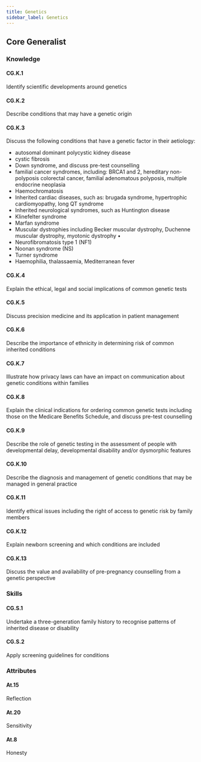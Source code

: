 ```yaml
---
title: Genetics
sidebar_label: Genetics
---
```

## Core Generalist

### Knowledge

#### CG.K.1

Identify scientific developments around genetics

#### CG.K.2

Describe conditions that may have a genetic origin 

#### CG.K.3

Discuss the following conditions that have a genetic factor in their aetiology:

* autosomal dominant polycystic kidney disease
* cystic fibrosis 
* Down syndrome, and discuss pre-test counselling
* familial cancer syndromes, including: BRCA1 and 2, hereditary non-polyposis colorectal cancer, familial adenomatous polyposis, multiple endocrine neoplasia 
* Haemochromatosis 
* Inherited cardiac diseases, such as: brugada syndrome, hypertrophic cardiomyopathy, long QT syndrome 
* Inherited neurological syndromes, such as Huntington disease
* Klinefelter syndrome 
* Marfan syndrome 
* Muscular dystrophies including Becker muscular dystrophy, Duchenne muscular dystrophy, myotonic dystrophy • 
* Neurofibromatosis type 1 (NF1) 
* Noonan syndrome (NS) 
* Turner syndrome
* Haemophilia, thalassaemia, Mediterranean fever

#### CG.K.4

Explain the ethical, legal and social implications of common genetic tests

#### CG.K.5

Discuss precision medicine and its application in patient management

#### CG.K.6

Describe the importance of ethnicity in determining risk of common inherited conditions

#### CG.K.7

Illustrate how privacy laws can have an impact on communication about genetic conditions within families 

#### CG.K.8

Explain the clinical indications for ordering common genetic tests including those on the Medicare Benefits Schedule, and discuss pre-test counselling

#### CG.K.9

Describe the role of genetic testing in the assessment of people with developmental delay, developmental disability and/or dysmorphic features

#### CG.K.10

Describe the diagnosis and management of genetic conditions that may be managed in general practice

#### CG.K.11

Identify ethical issues including the right of access to genetic risk by family members

#### CG.K.12

Explain newborn screening and which conditions are included

#### CG.K.13

Discuss the value and availability of pre-pregnancy counselling from a genetic perspective

### Skills

#### CG.S.1

Undertake a three-generation family history to recognise patterns of inherited disease or disability

#### CG.S.2

Apply screening guidelines for conditions

### Attributes

#### At.15

Reflection

#### At.20

Sensitivity

#### At.8

Honesty
